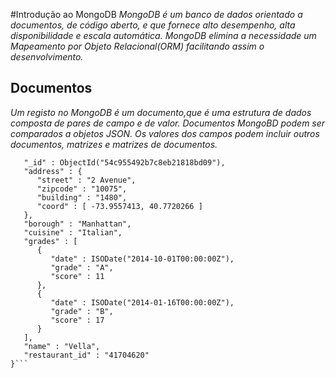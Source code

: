 #Introdução ao MongoDB
*MongoDB é um banco de dados orientado a documentos, de código aberto, e que fornece alto desempenho,
alta disponibilidade e escala automática. MongoDB elimina a necessidade um Mapeamento por Objeto Relacional(ORM)
facilitando assim o desenvolvimento.*

## Documentos
*Um registo no MongoDB é um documento,que é uma estrutura de dados composta de pares de campo e de valor.
Documentos MongoBD podem ser comparados a objetos JSON. Os valores dos campos podem incluir outros documentos,
matrizes e matrizes de documentos.*

```javascript{
   "_id" : ObjectId("54c955492b7c8eb21818bd09"),
   "address" : {
      "street" : "2 Avenue",
      "zipcode" : "10075",
      "building" : "1480",
      "coord" : [ -73.9557413, 40.7720266 ]
   },
   "borough" : "Manhattan",
   "cuisine" : "Italian",
   "grades" : [
      {
         "date" : ISODate("2014-10-01T00:00:00Z"),
         "grade" : "A",
         "score" : 11
      },
      {
         "date" : ISODate("2014-01-16T00:00:00Z"),
         "grade" : "B",
         "score" : 17
      }
   ],
   "name" : "Vella",
   "restaurant_id" : "41704620"
}``` 




